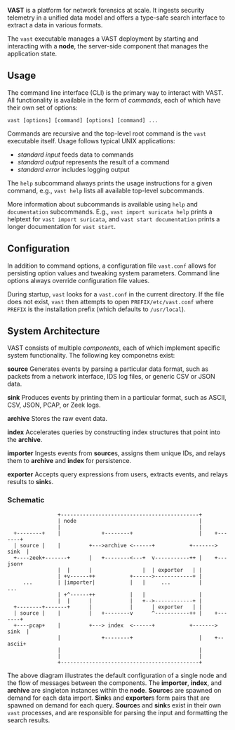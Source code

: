 **VAST** is a platform for network forensics at scale. It ingests security
telemetry in a unified data model and offers a type-safe search interface to
extract a data in various formats.

The `vast` executable manages a VAST deployment by starting and interacting
with a **node**, the server-side component that manages the application state.

## Usage

The command line interface (CLI) is the primary way to interact with VAST.
All functionality is available in the form of *commands*, each of which
have their own set of options:

```
vast [options] [command] [options] [command] ...
```

Commands are recursive and the top-level root command is the `vast` executable
itself. Usage follows typical UNIX applications:

- *standard input* feeds data to commands
- *standard output* represents the result of a command
- *standard error* includes logging output

The `help` subcommand always prints the usage instructions for a given
command, e.g., `vast help` lists all available top-level subcommands.

More information about subcommands is available using `help` and `documentation`
subcommands. E.g., `vast import suricata help` prints a helptext for `vast
import suricata`, and `vast start documentation` prints a longer documentation
for `vast start`.

## Configuration

In addition to command options, a configuration file `vast.conf` allows for
persisting option values and tweaking system parameters. Command line options
always override configuration file values.

During startup, `vast` looks for a `vast.conf` in the current directory. If
the file does not exist, `vast` then attempts to open `PREFIX/etc/vast.conf`
where `PREFIX` is the installation prefix (which defaults to `/usr/local`).

## System Architecture

VAST consists of multiple *components*, each of which implement
specific system functionality. The following key componetns exist:

**source**
  Generates events by parsing a particular data format, such as packets from a
  network interface, IDS log files, or generic CSV or JSON data.

**sink**
  Produces events by printing them in a particular format, such as ASCII, CSV,
  JSON, PCAP, or Zeek logs.

**archive**
  Stores the raw event data.

**index**
  Accelerates queries by constructing index structures that point into the
  **archive**.

**importer**
  Ingests events from **source**s, assigns them unique IDs, and relays
  them to **archive** and **index** for persistence.

**exporter**
  Accepts query expressions from users, extracts events, and relays results
  to **sink**s.

### Schematic

```
                +--------------------------------------------+
                | node                                       |
                |                                            |
  +--------+    |             +--------+                     |    +-------+
  | source |    |         +--->archive <------+           +-------> sink  |
  +----zeek+-------+      |   +--------<---+  v-----------++ |    +---json+
                |  |      |                |  | exporter   | |
                | +v------++           +------>------------+ |
     ...        | |importer|           |   |     ...         |      ...
                | +^------++           |   |                 |
                |  |      |            |   +-->------------+ |
  +--------+-------+      |            |      | exporter   | |
  | source |    |         |   +--------v      ^-----------++ |    +-------+
  +----pcap+    |         +---> index  <------+           +-------> sink  |
                |             +--------+                     |    +--ascii+
                |                                            |
                |                                            |
                +--------------------------------------------+
```

The above diagram illustrates the default configuration of a single node and
the flow of messages between the components. The **importer**, **index**, and
**archive** are singleton instances within the **node**. **Source**s are spawned
on demand for each data import. **Sink**s and **exporter**s form pairs that are
spawned on demand for each query. **Source**s and **sink**s exist in their own
`vast` processes, and are responsible for parsing the input and formatting the
search results.
